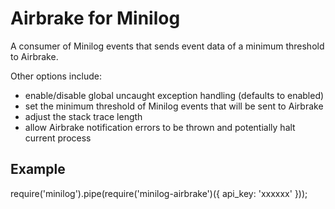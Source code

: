 # Airbrake for Minilog

A consumer of Minilog events that sends event data of a minimum threshold to Airbrake.

Other options include:
  - enable/disable global uncaught exception handling (defaults to
enabled)
  - set the minimum threshold of Minilog events that will be sent to
Airbrake
  - adjust the stack trace length
  - allow Airbrake notification errors to be thrown and potentially halt
current process

## Example

  require('minilog').pipe(require('minilog-airbrake')({ api_key: 'xxxxxx' })); 
